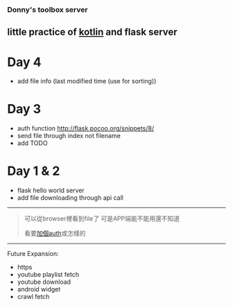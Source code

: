 ### Donny's toolbox server

## little practice of [kotlin](https://github.com/donnydonny123/ToolBox) and flask server

# Day 4
- add file info (last modified time (use for sorting))

# Day 3 
- auth function <http://flask.pocoo.org/snippets/8/>
- send file through index not filename
- add TODO

# Day 1 & 2
- flask hello world server
- add file downloading through api call 
***
> 可以從browser裡看到file了 可是APP端能不能用還不知道
>
> 看要[加個auth](https://github.com/lpsandaruwan/pynix-file-server/blob/master/src/controller/api_handler.py)或怎樣的

***
Future Expansion:
- https
- youtube playlist fetch
- youtube download
- android widget
- crawl fetch